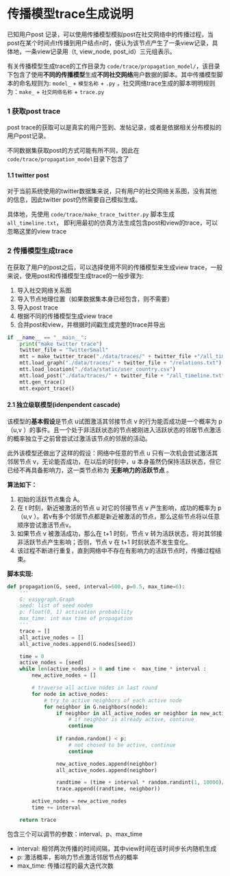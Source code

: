 # 传播模型trace生成说明

已知用户post 记录，可以使用传播模型模拟post在社交网络中的传播过程，当post在某个时间点t传播到用户结点n时，便认为该节点产生了一条view记录，具体地，一条view记录用（t, view_node, post_id）三元组表示。

有关传播模型生成trace的工作目录为 `code/trace/propagation_model/`，该目录下包含了使用**不同的传播模型**生成**不同社交网络**用户数据的脚本。其中传播模型脚本的命名规则为: `model_` + `模型名称` + `.py` ，社交网络trace生成的脚本明明规则为：`make_` + `社交网络名称` + `trace.py` 

### 1 获取post trace

post trace的获取可以是真实的用户签到、发帖记录，或者是依据相关分布模拟的用户post记录。

不同数据集获取post的方式可能有所不同，因此在 `code/trace/propagation_model`目录下包含了

#### 1.1  twitter post

对于当前系统使用的twitter数据集来说，只有用户的社交网络关系图，没有其他的信息，因此twitter post仍然需要自己模拟生成。

具体地，先使用 `code/trace/make_trace_twitter.py` 脚本生成 `all_timeline.txt`， 即利用最初的仿真方法生成包含post和view的trace，可以忽略这里的view trace

### 2 传播模型生成trace

在获取了用户的post之后，可以选择使用不同的传播模型来生成view trace，一般来说，使用post和传播模型生成trace的一般步骤为:

1. 导入社交网络关系图
2. 导入节点地理位置（如果数据集本身已经包含，则不需要）
3. 导入post trace
4. 根据不同的传播模型生成view trace
5. 合并post和view，并根据时间戳生成完整的trace并导出

```python
if __name__ == "__main__":
    print("make twitter trace")
    twitter_file = "TwitterSmall"
    mtt = make_twitter_trace("./data/traces/" + twitter_file +"/all_timeline.txt")
    mtt.load_graph("./data/traces/" + twitter_file + "/relations.txt")
    mtt.load_location("./data/static/user_country.csv")
    mtt.load_post("./data/traces/" + twitter_file + "/all_timeline.txt")
    mtt.gen_trace()
    mtt.export_trace()
```

#### 2.1  独立级联模型(idenpendent cascade)

该模型的**基本假设**是节点 u试图激活其邻接节点 v 的行为能否成功是一个概率为 p（u,v ）的事件。且一个处于非活跃状态的节点被刚进入活跃状态的邻居节点激活的概率独立于之前曾尝试过激活该节点的邻居的活动。

此外该模型还做出了这样的假设：网络中任意的节点 u 只有一次机会尝试激活其邻居节点 v，无论能否成功，在以后的时刻中，u 本身虽然仍保持活跃状态，但它已经不再具备影响力，这一类节点称为 **无影响力的活跃节点** 。

**算法如下：**

1. 初始的活跃节点集合 A。
2. 在 t 时刻，新近被激活的节点 u 对它的邻接节点 v 产生影响，成功的概率为 p（u,v ）。若v有多个邻居节点都是新近被激活的节点，那么这些节点将以任意顺序尝试激活节点v。
3. 如果节点 v 被激活成功，那么在 t+1 时刻，节点 v 转为活跃状态，将对其邻接非活跃节点产生影响；否则，节点 v 在 t+1 时刻状态不发生变化。
4. 该过程不断进行重复，直到网络中不存在有影响力的活跃节点时，传播过程结束。

**脚本实现:** 

```python
def propagation(G, seed, interval=600, p=0.5, max_time=6):
    '''
    G: easygraph.Graph
    seed: list of seed nodes
    p: float(0, 1) activation probability
    max_time: int max time of propagation
    '''
    trace = []
    all_active_nodes = []
    all_active_nodes.append(G.nodes[seed])

    time = 0
    active_nodes = [seed]
    while len(active_nodes) > 0 and time <  max_time * interval :
        new_active_nodes = []

        # traverse all active nodes in last round
        for node in active_nodes:
            # try to active neighbors of each active node
            for neighbor in G.neighbors(node):
                if neighbor in all_active_nodes or neighbor in new_active_nodes:
                    # if neighbor is already active, continue
                    continue
        
                if random.random() < p:
                    # not chosed to be active, continue
                    continue

                new_active_nodes.append(neighbor)
                all_active_nodes.append(neighbor)

                randtime = (time + interval * random.randint(1, 10000)/10000)
                trace.append((randtime, neighbor))

        active_nodes = new_active_nodes
        time += interval

    return trace
```

包含三个可以调节的参数：interval、p、max_time

- interval: 相邻两次传播的时间间隔，其中view时间在该时间步长内随机生成
- p: 激活概率，影响力节点激活邻居节点的概率
- max_time: 传播过程的最大迭代次数
